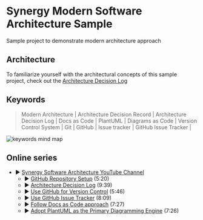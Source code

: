 # Synergy Modern Software Architecture Sample

Sample project to demonstrate modern architecture approach

## Architecture

To familiarize yourself with the architectural concepts of this sample project, check out the [Architecture Decision Log](docs/architecture/Architecture%20Decision%20Log.md)

## Keywords

> Modern Architecture |
> Architecture Decision Record | Architecture Decision Log |
> Docs as Code | PlantUML | Diagrams as Code |
> Version Control System | Git | GitHub |
> Issue tracker | GitHub Issue Tracker |

<!--
```plantuml
@startmindmap

* Synergy Modern Architecture

-- Process
---_ Version Control System
----_ Git
---_ Issue tracker
----_ GitHub Issues

-- Tools
---_ GitHub
---_ PlantUML

++ Documentation
+++_ Docs As Code
+++_ Diagrams as Code

++ Architecture
+++_ Architecture Decision Log
+++_ Architecture Decision Record

@endmindmap
```
-->
![keywords mind map](https://www.plantuml.com/plantuml/png/V91D2W8n38NtWdV8sc7ke2Yee23-RQLsmbYSDf9a5fxDXKVo2hOT1tJZhdtVoylFw_4SYnfMxqBbpMqu60v6iBi7vFeEQwgG0qpONfoYrPOn6SeIDamMHTAxFC4HMHm5c59GfYRMYwBFCDAvquzlAT8YA1jxHVx2Y_RSiHYOu_T4JH_UySzdqvYWX_Kg-Oe2PcHRZq6DnlP9AKv94vX87AQAqtQICpKRBs1wELV_xfMTtnBCqBgyruhgltoBbhXAgMECP-nF-GO00F__0m00) <!-- ← Generated image link. Do NOT modify it manually. -->

## Online series

* ▶️ [Synergy Software Architecture YouTube Channel](https://www.youtube.com/channel/UCTildHeLP4HoQVexsdrrHLA)
  * ▶️ [GitHub Repository Setup](https://www.youtube.com/watch?v=1xpCQnlqwFE) (5:20)
  * ▶️ [Architecture Decision Log](https://www.youtube.com/watch?v=td3vERoL_KQ) (9:39)
  * ▶️ [Use GitHub for Version Control](https://youtu.be/YZxJj41nQ7A) (5:46)
  * ▶️ [Use GitHub Issue Tracker](https://youtu.be/7S1QSb9skfw) (8:09)
  * ▶️ [Follow Docs as Code approach](https://youtu.be/pv0rfyymEwY) (7:27)
  * ▶️ [Adopt PlantUML as the Primary Diagramming Engine](https://youtu.be/x99410rf_nE) (7:26)